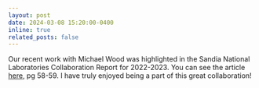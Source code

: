```yaml
---
layout: post
date: 2024-03-08 15:20:00-0400
inline: true
related_posts: false
---
```

Our recent work with Michael Wood was highlighted in the Sandia National Laboratories Collaboration Report for 2022-2023.
You can see the article [here](https://www.sandia.gov/research/?r3d=2022-2023-sandia-labs-academic-programs-collaboration-report#1), pg 58-59.
I have truly enjoyed being a part of this great collaboration!
